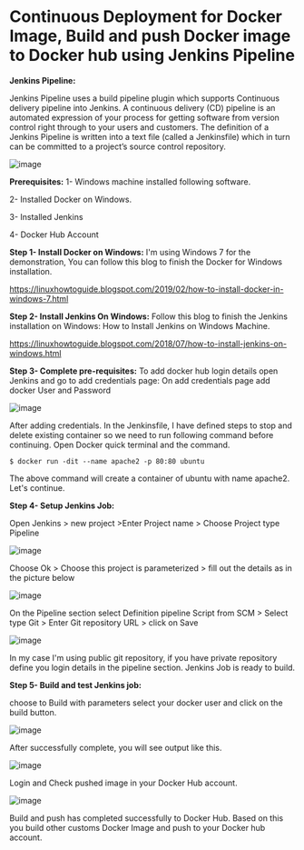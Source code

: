 # Continuous Deployment for Docker Image, Build and push Docker image to Docker hub using Jenkins Pipeline
**Jenkins Pipeline:**

Jenkins Pipeline uses a build pipeline plugin which supports Continuous delivery pipeline into Jenkins.
A continuous delivery (CD) pipeline is an automated expression of your process for getting software from version control right through to your users and customers.
The definition of a Jenkins Pipeline is written into a text file (called a Jenkinsfile) which in turn can be committed to a project’s source control repository.

![image](https://2.bp.blogspot.com/-3wKnO3_17u0/XFj97g94qKI/AAAAAAAAFL8/U10CyOU1ZZgOgYpCl3X0ivJPUEsNXi-mwCLcBGAs/s1600/docker-push-to-dockerHub.jpg)

**Prerequisites:**
1- Windows machine installed following software.

2- Installed Docker on Windows.

3- Installed Jenkins

4- Docker Hub Account

**Step 1- Install Docker on Windows:**
I'm using Windows 7 for the demonstration, You can follow this blog to finish the Docker for Windows installation.

https://linuxhowtoguide.blogspot.com/2019/02/how-to-install-docker-in-windows-7.html

**Step 2- Install Jenkins On Windows:**
Follow this blog to finish the Jenkins installation on Windows: How to Install Jenkins on Windows Machine.

https://linuxhowtoguide.blogspot.com/2018/07/how-to-install-jenkins-on-windows.html

**Step 3- Complete pre-requisites:**
To add docker hub login details open Jenkins and go to add credentials page:
On add credentials page add docker User and Password

![image](https://2.bp.blogspot.com/-RC4m7sBgbVs/XFkT1ZBW5dI/AAAAAAAAFMI/oVzkKil5sacsW0Mdc4CA9_U8xzP7nKzRgCLcBGAs/s640/dk.png)

After adding credentials. 
In the Jenkinsfile, I have defined steps to stop and delete existing container so we need to run following command before continuing. Open Docker quick terminal and the command.

```
$ docker run -dit --name apache2 -p 80:80 ubuntu
```
The above command will create a container of ubuntu with name apache2. Let's continue. 

**Step 4- Setup Jenkins Job:**

Open Jenkins > new project  >Enter Project name > Choose Project type Pipeline

![image](https://1.bp.blogspot.com/-uZ1tmjQujws/XFkU2qwD4yI/AAAAAAAAFMQ/aS4fYfB-lkcgdEmEz6MeJRA69JZb4ZRDgCLcBGAs/s1600/jk.png)

Choose Ok > Choose this project is parameterized > fill out the details as in the picture below

![image](https://1.bp.blogspot.com/-DJjf2ZxILYM/XFkbRYT2z6I/AAAAAAAAFMo/hRw7yTFS0Po5ZfQiCD5DIbZsXNGN1-qxACLcBGAs/s640/dks.png)

On the Pipeline section select Definition  pipeline Script from SCM > Select type Git > Enter Git repository URL > click on Save

![image](https://3.bp.blogspot.com/-znQnObodVYM/XFkWD_LeJ4I/AAAAAAAAFMc/QIovbwRFpmQLR5Igy-6QfJrmPQrfDDqOACLcBGAs/s1600/jk1.png)

In my case I'm using public git repository, if you have private repository define you login details in the pipeline section. Jenkins Job is ready to build.

**Step 5- Build and test Jenkins job:**

choose to Build with parameters select your docker user and click on the build button.

![image](https://3.bp.blogspot.com/-zL8UqZJXQtY/XFkcEvnmdxI/AAAAAAAAFMw/uNJH-JP-L3w4XisGhCLleBhef3wFGrKiwCLcBGAs/s1600/dks1.png)

After successfully complete, you will see output like this.

![image](https://4.bp.blogspot.com/-Z2MH6fO-MB8/XFkcv1LYz3I/AAAAAAAAFM4/nxvwbKrrOlUQ4LmXCe2cb20zB-dlhgfUwCLcBGAs/s1600/dks2.png)

Login and Check pushed image in your Docker Hub account.

![image](https://2.bp.blogspot.com/-tqzgZ0ONEcM/XFkeN6-0WkI/AAAAAAAAFNE/hfjivVqA8-cQ10qCCML-MYIZ9ix2mcg9wCLcBGAs/s640/dks3.png)

Build and push has completed successfully to Docker Hub. Based on this you build other customs Docker Image and push to your Docker hub account.
